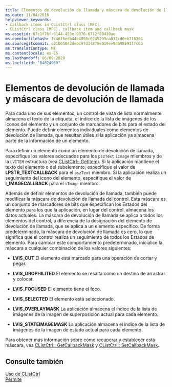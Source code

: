 ```yaml
---
title: Elementos de devolución de llamada y máscara de devolución de llamada
ms.date: 11/04/2016
helpviewer_keywords:
- callback items in CListCtrl class [MFC]
- CListCtrl class [MFC], callback item and callback mask
ms.assetid: 67c1f76f-6144-453e-9376-6712f89430ae
ms.openlocfilehash: 1c46f6edb44e4898c0245209ca837cd0eb716304
ms.sourcegitcommit: c21b05042debc97d14875e019ee9d698691ffc0b
ms.translationtype: MT
ms.contentlocale: es-ES
ms.lasthandoff: 06/09/2020
ms.locfileid: "84624969"
---
```

# <a name="callback-items-and-the-callback-mask"></a>Elementos de devolución de llamada y máscara de devolución de llamada

Para cada uno de sus elementos, un control de vista de lista normalmente almacena el texto de la etiqueta, el índice de la lista de imágenes de los iconos del elemento y un conjunto de marcadores de bits para el estado del elemento. Puede definir elementos individuales como elementos de devolución de llamada, que resultan útiles si la aplicación ya almacena parte de la información de un elemento.

Para definir un elemento como un elemento de devolución de llamada, especifique los valores adecuados para los `pszText` `iImage` miembros y de la `LVITEM` estructura (vea [CListCtrl:: GetItem](reference/clistctrl-class.md#getitem)). Si la aplicación mantiene el texto del elemento o del subelemento, especifique el valor de **LPSTR_TEXTCALLBACK** para el `pszText` miembro. Si la aplicación realiza un seguimiento del icono del elemento, especifique el valor de **I_IMAGECALLBACK** para el `iImage` miembro.

Además de definir elementos de devolución de llamada, también puede modificar la máscara de devolución de llamada del control. Esta máscara es un conjunto de marcadores de bits que especifican los Estados del elemento para los que la aplicación, en lugar del control, almacena los datos actuales. La máscara de devolución de llamada se aplica a todos los elementos del control, a diferencia de la designación del elemento de devolución de llamada, que se aplica a un elemento específico. De forma predeterminada, la máscara de devolución de llamada es cero, lo que significa que el control realiza un seguimiento de todos los Estados de elemento. Para cambiar este comportamiento predeterminado, inicialice la máscara a cualquier combinación de los valores siguientes:

- **LVIS_CUT** El elemento está marcado para una operación de cortar y pegar.

- **LVIS_DROPHILITED** El elemento se resalta como un destino de arrastrar y colocar.

- **LVIS_FOCUSED** El elemento tiene el foco.

- **LVIS_SELECTED** El elemento está seleccionado.

- **LVIS_OVERLAYMASK** La aplicación almacena el índice de la lista de imágenes de la imagen de superposición actual para cada elemento.

- **LVIS_STATEIMAGEMASK** La aplicación almacena el índice de la lista de imágenes de la imagen de estado actual para cada elemento.

Para obtener más información sobre cómo recuperar y establecer esta máscara, vea [CListCtrl:: GetCallbackMask](reference/clistctrl-class.md#getcallbackmask) y [CListCtrl:: SetCallbackMask](reference/clistctrl-class.md#setcallbackmask).

## <a name="see-also"></a>Consulte también

[Uso de CListCtrl](using-clistctrl.md)<br/>
[Permite](controls-mfc.md)
